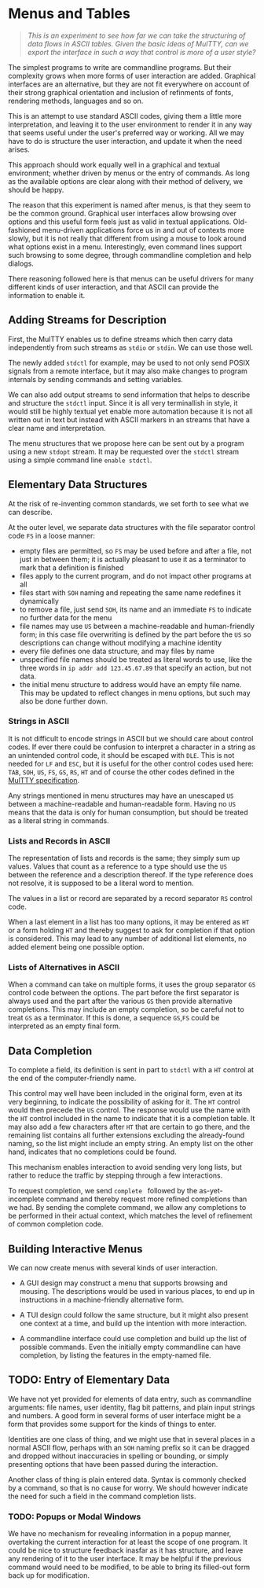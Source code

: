 # Menus and Tables

> *This is an experiment to see how far we can take
> the structuring of data flows in ASCII tables.  Given
> the basic ideas of MulTTY, can we export the interface
> in such a way that control is more of a user style?*

The simplest programs to write are commandline programs.
But their complexity grows when more forms of user
interaction are added.  Graphical interfaces are an
alternative, but they are not fit everywhere on account
of their strong graphical orientation and inclusion of
refinments of fonts, rendering methods, languages and
so on.

This is an attempt to use standard ASCII codes, giving
them a little more interpretation, and leaving it to
the user environment to render it in any way that seems
useful under the user's preferred way or working.  All
we may have to do is structure the user interaction,
and update it when the need arises.

This approach should work equally well in a graphical
and textual environment; whether driven by menus or
the entry of commands.  As long as the available
options are clear along with their method of delivery,
we should be happy.

The reason that this experiment is named after menus,
is that they seem to be the common ground.  Graphical
user interfaces allow browsing over options and this
useful form feels just as valid in textual applications.
Old-fashioned menu-driven applications force us in and
out of contexts more slowly, but it is not really that
different from using a mouse to look around what
options exist in a menu.  Interestingly, even command
lines support such browsing to some degree, through
commandline completion and help dialogs.

There reasoning followed here is that menus can be
useful drivers for many different kinds of user
interaction, and that ASCII can provide the
information to enable it.


## Adding Streams for Description

First, the MulTTY enables us to define streams which
then carry data independently from such streams as
`stdio` or `stdin`.  We can use those well.

The newly added `stdctl` for example, may be used to
not only send POSIX signals from a remote interface,
but it may also make changes to program internals by
sending commands and setting variables.

We can also add output streams to send information
that helps to describe and structure the `stdctl`
input.  Since it is all very terminallish in style,
it would still be highly textual yet enable more
automation because it is not all written out in
text but instead with ASCII markers in an streams
that have a clear name and interpretation.

The menu structures that we propose here can be
sent out by a program using a new `stdopt` stream.
It may be requested over the `stdctl` stream
using a simple command line `enable stdctl`.


## Elementary Data Structures

At the risk of re-inventing common standards, we
set forth to see what we can describe.

At the outer level, we separate data structures
with the file separator control code `FS` in a
loose manner:

  * empty files are permitted, so `FS` may be
    used before and after a file, not just in
    between them; it is actually pleasant to
    use it as a terminator to mark that a
    definition is finished
  * files apply to the current program, and do
    not impact other programs at all
  * files start with `SOH` naming and repeating
    the same name redefines it dynamically
  * to remove a file, just send `SOH`, its name
    and an immediate `FS` to indicate no further
    data for the menu
  * file names may use `US` between a
    machine-readable and human-friendly form;
    in this case file overwriting is defined
    by the part before the `US` so descriptions
    can change without modifying a machine
    identity
  * every file defines one data structure,
    and may files by name
  * unspecified file names should be treated
    as literal words to use, like the three
    words in `ip addr add 123.45.67.89` that
    specify an action, but not data.
  * the initial menu structure to address would
    have an empty file name.  This may be updated
    to reflect changes in menu options, but such
    may also be done further down.


### Strings in ASCII

It is not difficult to encode strings in ASCII
but we should care about control codes.  If ever
there could be confusion to interpret a character
in a string as an unintended control code, it
should be escaped with `DLE`.  This is not needed
for `LF` and `ESC`, but it is useful for the
other control codes used here: `TAB`, `SOH`,
`US`, `FS`, `GS`, `RS`, `HT` and of course the
other codes defined in the
[MulTTY specification](ASCII.MD).

Any strings mentioned in menu structures may
have an unescaped `US` between a machine-readable
and human-readable form.  Having no `US` means
that the data is only for human consumption, but
should be treated as a literal string in commands.


### Lists and Records in ASCII

The representation of lists and records is the same;
they simply sum up values.  Values that count as a
reference to a type should use the `US` between the
reference and a description thereof.  If the type
reference does not resolve, it is supposed to be a
literal word to mention.

The values in a list or record are separated by a
record separator `RS` control code.

When a last element in a list has too many options,
it may be entered as `HT` or a form holding `HT`
and thereby suggest to ask for completion if that
option is considered.  This may lead to any number
of additional list elements, no added element
being one possible option.


### Lists of Alternatives in ASCII

When a command can take on multiple forms, it uses
the group separator `GS` control code between the
options.  The part before the first separator is
always used and the part after the various `GS`
then provide alternative completions.  This may
include an empty completion, so be careful not to
treat `GS` as a terminator.  If this is done, a
sequence `GS`,`FS` could be interpreted as an
empty final form.


## Data Completion

To complete a field, its definition is sent in
part to `stdctl` with a `HT` control at the end
of the computer-friendly name.

This control may well have been included in the
original form, even at its very beginning, to
indicate the possibility of asking for it.  The
`HT` control would then precede the `US` control.
The response would use the name with the `HT`
control included in the name to indicate that it
is a completion table.  It may also add a few
characters after `HT` that are certain to go
there, and the remaining list contains all
further extensions excluding the already-found
naming, so the list might include an empty string.
An empty list on the other hand, indicates that
no completions could be found.

This mechanism enables interaction to avoid
sending very long lists, but rather to reduce the
traffic by stepping through a few interactions.

To request completion, we send `complete ` followed
by the as-yet-incomplete command and thereby
request more refined completions than we had.  By
sending the complete command, we allow any completions
to be performed in their actual context, which matches
the level of refinement of common completion code.


## Building Interactive Menus

We can now create menus with several kinds of
user interaction.

  * A GUI design may construct a menu that supports
    browsing and mousing.  The descriptions would be
    used in various places, to end up in instructions
    in a machine-friendly alternative form.

  * A TUI design could follow the same structure, but
    it might also present one context at a time, and
    build up the intention with more interaction.

  * A commandline interface could use completion and
    build up the list of possible commands.  Even the
    initially empty commandline can have completion,
    by listing the features in the empty-named file.


## TODO: Entry of Elementary Data

We have not yet provided for elements of data entry,
such as commandline arguments: file names, user identity,
flag bit patterns, and plain input strings and numbers.
A good form in several forms of user interface might
be a form that provides some support for the kinds of
things to enter.

Identities are one class of thing, and we might use
that in several places in a normal ASCII flow, perhaps
with an `SOH` naming prefix so it can be dragged and
dropped without inaccuracies in spelling or bounding,
or simply presenting options that have been passed
during the interaction.

Another class of thing is plain entered data.  Syntax
is commonly checked by a command, so that is no cause
for worry.  We should however indicate the need for
such a field in the command completion lists.


### TODO: Popups or Modal Windows

We have no mechanism for revealing information in a
popup manner, overtaking the current interaction for
at least the scope of one program.  It could be nice
to structure feedback inasfar as it has structure,
and leave any rendering of it to the user interface.
It may be helpful if the previous command would need
to be modified, to be able to bring its filled-out
form back up for modification.

